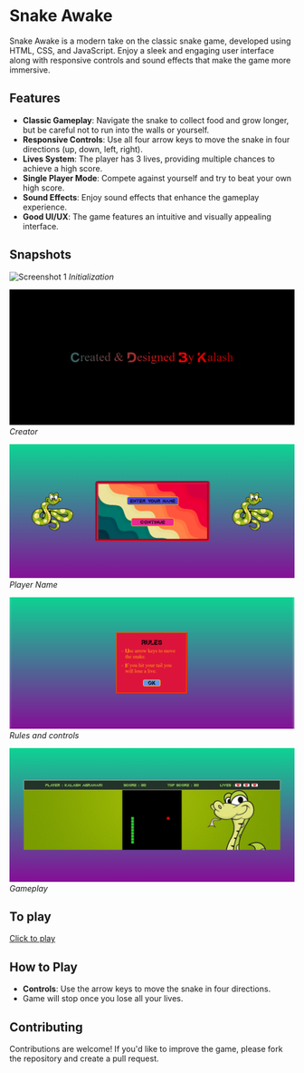 # Snake Awake

Snake Awake is a modern take on the classic snake game, developed using HTML, CSS, and JavaScript. Enjoy a sleek and engaging user interface along with responsive controls and sound effects that make the game more immersive.

## Features

- **Classic Gameplay**: Navigate the snake to collect food and grow longer, but be careful not to run into the walls or yourself.
- **Responsive Controls**: Use all four arrow keys to move the snake in four directions (up, down, left, right).
- **Lives System**: The player has 3 lives, providing multiple chances to achieve a high score.
- **Single Player Mode**: Compete against yourself and try to beat your own high score.
- **Sound Effects**: Enjoy sound effects that enhance the gameplay experience.
- **Good UI/UX**: The game features an intuitive and visually appealing interface.

## Snapshots

![Screenshot 1](readme-image/ss_01.png)
*Initialization*

![Screenshot 2](readme-image/ss_02.png)
*Creator*

![Screenshot 3](readme-image/ss_03.png)
*Player Name*

![Screenshot 4](readme-image/ss_04.png)
*Rules and controls*

![Screenshot 5](readme-image/ss_05.png)
*Gameplay*


## To play

[Click to play](https://code2forever.github.io/snakeawake/)

## How to Play

- **Controls**: Use the arrow keys to move the snake in four directions.
- Game will stop once you lose all your lives.

## Contributing

Contributions are welcome! If you'd like to improve the game, please fork the repository and create a pull request.
